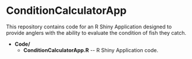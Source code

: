 <h1> ConditionCalculatorApp </h1>
  
  This repository contains code for an R Shiny Application designed to provide anglers with the ability to evaluate the condition of fish they catch.
  
  * **Code/**
    * **ConditionCalculatorApp.R** -- R Shiny Application code. 
